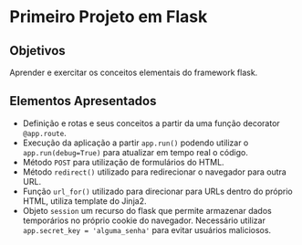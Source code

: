 # Primeiro Projeto em Flask

## Objetivos
Aprender e exercitar os conceitos elementais do framework flask.

## Elementos Apresentados

- Definição e rotas e seus conceitos a partir da uma função decorator `@app.route`.
- Execução da aplicação a partir `app.run()` podendo utilizar o `app.run(debug=True)` para atualizar em tempo real o código.
- Método `POST` para utilização de formulários do HTML.
- Método `redirect()` utilizado para redirecionar o navegador para outra URL.
- Função `url_for()` utilizado para direcionar para URLs dentro do próprio HTML, utiliza template do Jinja2.
- Objeto `session` um recurso do flask que permite armazenar dados temporários no próprio cookie do navegador. Necessário utilizar `app.secret_key = 'alguma_senha'` para evitar usuários maliciosos.